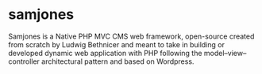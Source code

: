 # samjones
Samjones is a Native PHP MVC CMS web framework, open-source created from scratch by Ludwig Bethnicer and meant to take in building or developed dynamic web application with PHP following the model–view–controller architectural pattern and based on Wordpress.

